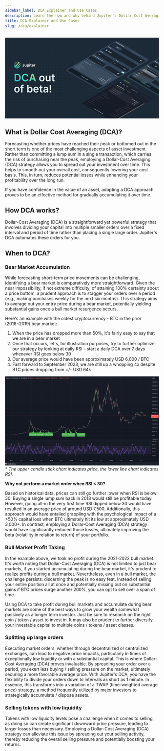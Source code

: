 ```yaml
---
sidebar_label: DCA Explainer and Use Cases
description: Learn the how and why behind Jupiter's Dollar Cost Averaging (DCA) system.
title: DCA Explainer and Use Cases
slug: /dca/explainer
---
```


<head>
    <title>Jupiter DCA Explainer and Use Cases | Jupiter Station</title>
    <meta name="twitter:card" content="summary" />
</head>

![DCA1](../../img/dca/DCA(1).png)

## What is Dollar Cost Averaging (DCA)?
Forecasting whether prices have reached their peak or bottomed out in the short term is one of the most challenging aspects of asset investment. Rather than committing a lump sum in a single transaction, which carries the risk of purchasing near the peak, employing a Dollar-Cost Averaging (DCA) strategy allows you to spread out your investment over time. This helps to smooth out your overall cost, consequently lowering your cost basis. This, in turn, reduces potential losses while enhancing your profitability over the long run.

If you have confidence in the value of an asset, adopting a DCA approach proves to be an effective method for gradually accumulating it over time.

## How DCA works?
Dollar-Cost Averaging (DCA) is a straightforward yet powerful strategy that involves dividing your capital into multiple smaller orders over a fixed interval and period of time rather than placing a single large order. Jupiter's DCA automates these orders for you.

## When to DCA?
### Bear Market Accumulation
While forecasting short-term price movements can be challenging, identifying a bear market is comparatively more straightforward. Given the near impossibility, if not extreme difficulty, of attaining 100% certainty about a price bottom, a prudent approach is to stagger your orders over a period (e.g., making purchases weekly for the next six months). This strategy aims to average out your entry price during a bear market, potentially yielding substantial gains once a bull market resurgence occurs.

Here's an example with the oldest cryptocurrency - BTC in the prior (2018~2019) bear market:
1. When the price has dropped more than 50%, it's fairly easy to say that we are in a bear market
1. Once that occurs, let's, for illustration purposes, try to further optimize our strategy by looking at daily RSI - start a daily DCA over 7 days whenever RSI goes below 30
1. Our average price would have been approximately USD 6,000 / BTC
1. Fast forward to September 2023, we are still up a whopping 4x despite BTC prices dropping from +/- USD 64k

![Bear Market Accumulation](../../img/dca/btc-2018-bear-market-accumulation.png)
\* *The upper candle stick chart indicates price, the lower line chart indicates RSI.*

**Why not perform a market order when RSI < 30?**

Based on historical data, prices can still go further lower when RSI is below 30. Buying a single lump sum back in 2018 would still be profitable today. However, going all-in the very first time RSI dipped below 30 would have resulted in an average price of around USD 7,500. Additionally, this approach would have entailed grappling with the psychological impact of a >50% capital loss when BTC ultimately hit its low at approximately USD 3,000+. In contrast, employing a Dollar-Cost Averaging (DCA) strategy would have significantly reduced those losses, ultimately improving the beta (volatility in relation to return) of your portfolio.

### Bull Market Profit Taking
In the example above, we took no profit during the 2021-2022 bull market. It's worth noting that Dollar-Cost Averaging (DCA) is not limited to just bear markets, if you started accumulating during the bear market, it's prudent to realize profits during a bull market. Nevertheless, even in a bull market, the challenge persists: discerning the peak is no easy feat. Instead of selling your entire position all at once and potentially missing out on substantial gains if BTC prices surge another 200%, you can opt to sell over a span of time.

Using DCA to take profit during bull markets and accumulate during bear markets are some of the best ways to grow your wealth somewhat passively as a longer term investor. Just be sure to research on the right coin / token / asset to invest in. It may also be prudent to further diversify your investable capital to multiple coins / tokens / asset classes.

### Splitting up large orders
Executing market orders, whether through decentralized or centralized exchanges, can lead to negative price impacts, particularly in times of exceptionally low liquidity or with a substantial capital. This is where Dollar-Cost Averaging (DCA) proves invaluable. By spreading your order over a period, you exert less buying / selling pressure on the market, ultimately securing a more favorable average price. With Jupiter's DCA, you have the flexibility to divide your orders down to intervals as short as 1 minute. In essence, this transforms into a variation of a TWAP (time-weighted average price) strategy, a method frequently utilized by major investors to strategically accumulate / dispose assets.

### Selling tokens with low liquidity
Tokens with low liquidity levels pose a challenge when it comes to selling, as doing so can create significant downward price pressure, leading to larger losses than necessary. Employing a Dollar-Cost Averaging (DCA) strategy can alleviate this issue by spreading out your selling activity, thereby reducing the overall selling pressure and potentially boosting your returns.
